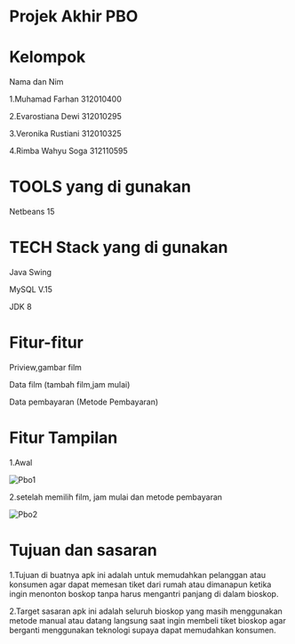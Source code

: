 # Projek Akhir PBO

# Kelompok

Nama              dan          Nim

1.Muhamad Farhan            312010400

2.Evarostiana Dewi          312010295

3.Veronika Rustiani         312010325

4.Rimba Wahyu Soga          312110595


# TOOLS yang di gunakan

Netbeans 15

# TECH Stack yang di gunakan

Java Swing

MySQL V.15

JDK 8

# Fitur-fitur

Priview,gambar film

Data film (tambah film,jam mulai)

Data pembayaran (Metode Pembayaran)

# Fitur Tampilan

1.Awal

![Pbo1](https://user-images.githubusercontent.com/72969987/211333998-092267b7-c0af-44c7-88d2-cbc78cb5ab73.png)

2.setelah memilih film, jam mulai dan metode pembayaran

![Pbo2](https://user-images.githubusercontent.com/72969987/211334059-1053b2f7-b30e-471f-9882-e6081780ece7.png)

# Tujuan dan sasaran

1.Tujuan di buatnya apk ini adalah untuk memudahkan pelanggan atau konsumen agar dapat memesan tiket dari rumah atau dimanapun ketika ingin menonton boskop tanpa harus mengantri panjang di dalam bioskop.

2.Target sasaran apk ini adalah seluruh bioskop yang masih menggunakan metode manual atau datang langsung saat ingin membeli tiket bioskop agar berganti menggunakan teknologi supaya dapat memudahkan konsumen.
